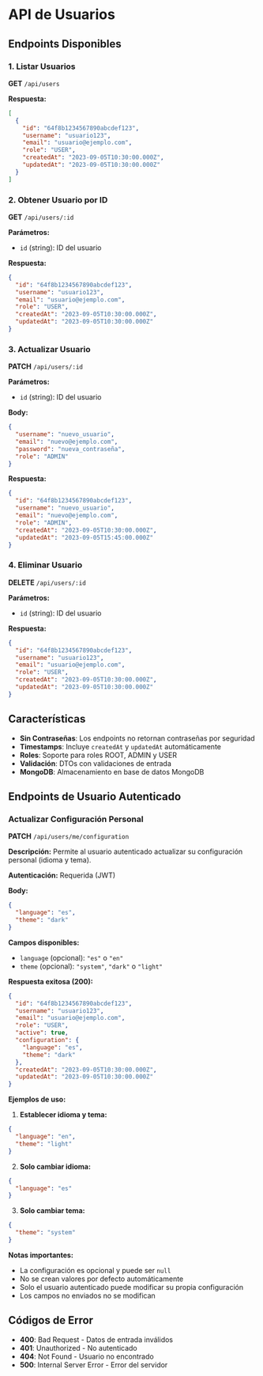 # API de Usuarios

## Endpoints Disponibles

### 1. Listar Usuarios

**GET** `/api/users`

**Respuesta:**

```json
[
  {
    "id": "64f8b1234567890abcdef123",
    "username": "usuario123",
    "email": "usuario@ejemplo.com",
    "role": "USER",
    "createdAt": "2023-09-05T10:30:00.000Z",
    "updatedAt": "2023-09-05T10:30:00.000Z"
  }
]
```

### 2. Obtener Usuario por ID

**GET** `/api/users/:id`

**Parámetros:**

- `id` (string): ID del usuario

**Respuesta:**

```json
{
  "id": "64f8b1234567890abcdef123",
  "username": "usuario123",
  "email": "usuario@ejemplo.com",
  "role": "USER",
  "createdAt": "2023-09-05T10:30:00.000Z",
  "updatedAt": "2023-09-05T10:30:00.000Z"
}
```

### 3. Actualizar Usuario

**PATCH** `/api/users/:id`

**Parámetros:**

- `id` (string): ID del usuario

**Body:**

```json
{
  "username": "nuevo_usuario",
  "email": "nuevo@ejemplo.com",
  "password": "nueva_contraseña",
  "role": "ADMIN"
}
```

**Respuesta:**

```json
{
  "id": "64f8b1234567890abcdef123",
  "username": "nuevo_usuario",
  "email": "nuevo@ejemplo.com",
  "role": "ADMIN",
  "createdAt": "2023-09-05T10:30:00.000Z",
  "updatedAt": "2023-09-05T15:45:00.000Z"
}
```

### 4. Eliminar Usuario

**DELETE** `/api/users/:id`

**Parámetros:**

- `id` (string): ID del usuario

**Respuesta:**

```json
{
  "id": "64f8b1234567890abcdef123",
  "username": "usuario123",
  "email": "usuario@ejemplo.com",
  "role": "USER",
  "createdAt": "2023-09-05T10:30:00.000Z",
  "updatedAt": "2023-09-05T10:30:00.000Z"
}
```

## Características

- **Sin Contraseñas**: Los endpoints no retornan contraseñas por seguridad
- **Timestamps**: Incluye `createdAt` y `updatedAt` automáticamente
- **Roles**: Soporte para roles ROOT, ADMIN y USER
- **Validación**: DTOs con validaciones de entrada
- **MongoDB**: Almacenamiento en base de datos MongoDB

## Endpoints de Usuario Autenticado

### Actualizar Configuración Personal

**PATCH** `/api/users/me/configuration`

**Descripción:** Permite al usuario autenticado actualizar su configuración personal (idioma y tema).

**Autenticación:** Requerida (JWT)

**Body:**

```json
{
  "language": "es",
  "theme": "dark"
}
```

**Campos disponibles:**

- `language` (opcional): `"es"` o `"en"`
- `theme` (opcional): `"system"`, `"dark"` o `"light"`

**Respuesta exitosa (200):**

```json
{
  "id": "64f8b1234567890abcdef123",
  "username": "usuario123",
  "email": "usuario@ejemplo.com",
  "role": "USER",
  "active": true,
  "configuration": {
    "language": "es",
    "theme": "dark"
  },
  "createdAt": "2023-09-05T10:30:00.000Z",
  "updatedAt": "2023-09-05T10:30:00.000Z"
}
```

**Ejemplos de uso:**

1. **Establecer idioma y tema:**

```json
{
  "language": "en",
  "theme": "light"
}
```

2. **Solo cambiar idioma:**

```json
{
  "language": "es"
}
```

3. **Solo cambiar tema:**

```json
{
  "theme": "system"
}
```

**Notas importantes:**

- La configuración es opcional y puede ser `null`
- No se crean valores por defecto automáticamente
- Solo el usuario autenticado puede modificar su propia configuración
- Los campos no enviados no se modifican

## Códigos de Error

- **400**: Bad Request - Datos de entrada inválidos
- **401**: Unauthorized - No autenticado
- **404**: Not Found - Usuario no encontrado
- **500**: Internal Server Error - Error del servidor
